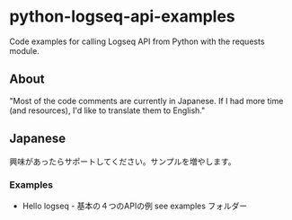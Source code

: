 # python-logseq-api-examples
Code examples for calling Logseq API from Python with the requests module.

## About
"Most of the code comments are currently in Japanese. If I had more time (and resources), I'd like to translate them to English."

## Japanese
興味があったらサポートしてください。サンプルを増やします。

### Examples
- Hello logseq - 基本の４つのAPIの例 see examples フォルダー